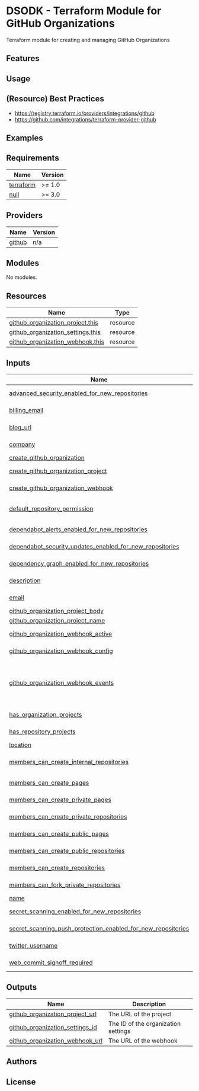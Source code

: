 # DSODK - Terraform Module for GitHub Organizations

Terraform module for creating and managing GitHub Organizations

## Features

## Usage

## (Resource) Best Practices

* https://registry.terraform.io/providers/integrations/github
* https://github.com/integrations/terraform-provider-github

## Examples

<!-- BEGINNING OF PRE-COMMIT-TERRAFORM DOCS HOOK -->
## Requirements

| Name | Version |
|------|---------|
| <a name="requirement_terraform"></a> [terraform](#requirement\_terraform) | >= 1.0 |
| <a name="requirement_null"></a> [null](#requirement\_null) | >= 3.0 |

## Providers

| Name | Version |
|------|---------|
| <a name="provider_github"></a> [github](#provider\_github) | n/a |

## Modules

No modules.

## Resources

| Name | Type |
|------|------|
| [github_organization_project.this](https://registry.terraform.io/providers/hashicorp/github/latest/docs/resources/organization_project) | resource |
| [github_organization_settings.this](https://registry.terraform.io/providers/hashicorp/github/latest/docs/resources/organization_settings) | resource |
| [github_organization_webhook.this](https://registry.terraform.io/providers/hashicorp/github/latest/docs/resources/organization_webhook) | resource |

## Inputs

| Name | Description | Type | Default | Required |
|------|-------------|------|---------|:--------:|
| <a name="input_advanced_security_enabled_for_new_repositories"></a> [advanced\_security\_enabled\_for\_new\_repositories](#input\_advanced\_security\_enabled\_for\_new\_repositories) | Whether or not advanced security is enabled for new repositories. (Optional) | `bool` | `false` | no |
| <a name="input_billing_email"></a> [billing\_email](#input\_billing\_email) | The billing email address for the GitHub Organization. (Required) | `string` | n/a | yes |
| <a name="input_blog_url"></a> [blog\_url](#input\_blog\_url) | The blog URL (https://example.com) for the GitHub Organization. (Optional) | `string` | `""` | no |
| <a name="input_company"></a> [company](#input\_company) | The company name for the GitHub Organization. (Optional) | `string` | `""` | no |
| <a name="input_create_github_organization"></a> [create\_github\_organization](#input\_create\_github\_organization) | Whether to create the GitHub Organization. | `bool` | `true` | no |
| <a name="input_create_github_organization_project"></a> [create\_github\_organization\_project](#input\_create\_github\_organization\_project) | Whether to create projects in the GitHub Organization. | `bool` | `false` | no |
| <a name="input_create_github_organization_webhook"></a> [create\_github\_organization\_webhook](#input\_create\_github\_organization\_webhook) | Whether to create webhooks in the GitHub Organization. | `bool` | `false` | no |
| <a name="input_default_repository_permission"></a> [default\_repository\_permission](#input\_default\_repository\_permission) | The default permission [read\|write\|admin\|none] for GitHub Organization members to create new repositories . (Optional) | `string` | `"read"` | no |
| <a name="input_dependabot_alerts_enabled_for_new_repositories"></a> [dependabot\_alerts\_enabled\_for\_new\_repositories](#input\_dependabot\_alerts\_enabled\_for\_new\_repositories) | Whether or not dependabot alerts are enabled for new repositories. (Optional) | `bool` | `false` | no |
| <a name="input_dependabot_security_updates_enabled_for_new_repositories"></a> [dependabot\_security\_updates\_enabled\_for\_new\_repositories](#input\_dependabot\_security\_updates\_enabled\_for\_new\_repositories) | Whether or not dependabot security updates are enabled for new repositories. (Optional) | `bool` | `false` | no |
| <a name="input_dependency_graph_enabled_for_new_repositories"></a> [dependency\_graph\_enabled\_for\_new\_repositories](#input\_dependency\_graph\_enabled\_for\_new\_repositories) | Whether or not dependency graph is enabled for new repositories. (Optional) | `bool` | `false` | no |
| <a name="input_description"></a> [description](#input\_description) | The description for the GitHub Organization. (Optional) | `string` | `""` | no |
| <a name="input_email"></a> [email](#input\_email) | The email address (example@example.com) for the GitHub Organization. (Optional) | `string` | `""` | no |
| <a name="input_github_organization_project_body"></a> [github\_organization\_project\_body](#input\_github\_organization\_project\_body) | The body of the project. (Optional) | `string` | `""` | no |
| <a name="input_github_organization_project_name"></a> [github\_organization\_project\_name](#input\_github\_organization\_project\_name) | The name of the project. (Required) | `string` | n/a | yes |
| <a name="input_github_organization_webhook_active"></a> [github\_organization\_webhook\_active](#input\_github\_organization\_webhook\_active) | Indicate of the webhook should receive events. (Optional) | `bool` | `true` | no |
| <a name="input_github_organization_webhook_config"></a> [github\_organization\_webhook\_config](#input\_github\_organization\_webhook\_config) | Map containing the config for this webhook. (Required) | `map(string)` | `{}` | no |
| <a name="input_github_organization_webhook_events"></a> [github\_organization\_webhook\_events](#input\_github\_organization\_webhook\_events) | A list of events which should trigger the webhook. (Optional)<br>For list of valid events, visit https://docs.github.com/en/developers/webhooks-and-events/webhooks/webhook-events-and-payloads#issues | `list(any)` | `[]` | no |
| <a name="input_has_organization_projects"></a> [has\_organization\_projects](#input\_has\_organization\_projects) | Whether or not organization projects are enabled for the GitHub Organization. (Optional) | `bool` | `true` | no |
| <a name="input_has_repository_projects"></a> [has\_repository\_projects](#input\_has\_repository\_projects) | Whether or not repository projects are enabled for the GitHub Organization. (Optional) | `bool` | `true` | no |
| <a name="input_location"></a> [location](#input\_location) | The location for the GitHub Organization. (Optional) | `string` | `""` | no |
| <a name="input_members_can_create_internal_repositories"></a> [members\_can\_create\_internal\_repositories](#input\_members\_can\_create\_internal\_repositories) | Whether or not organization members can create new internal repositories. For Enterprise Organizations only. (Optional) | `bool` | `false` | no |
| <a name="input_members_can_create_pages"></a> [members\_can\_create\_pages](#input\_members\_can\_create\_pages) | Whether or not organization members can create new pages. (Optional) | `bool` | `true` | no |
| <a name="input_members_can_create_private_pages"></a> [members\_can\_create\_private\_pages](#input\_members\_can\_create\_private\_pages) | Whether or not organization members can create new private pages. (Optional) | `bool` | `true` | no |
| <a name="input_members_can_create_private_repositories"></a> [members\_can\_create\_private\_repositories](#input\_members\_can\_create\_private\_repositories) | Whether or not organization members can create new private repositories. (Optional) | `bool` | `true` | no |
| <a name="input_members_can_create_public_pages"></a> [members\_can\_create\_public\_pages](#input\_members\_can\_create\_public\_pages) | Whether or not organization members can create new public pages. (Optional) | `bool` | `true` | no |
| <a name="input_members_can_create_public_repositories"></a> [members\_can\_create\_public\_repositories](#input\_members\_can\_create\_public\_repositories) | Whether or not organization members can create new public repositories. (Optional) | `bool` | `true` | no |
| <a name="input_members_can_create_repositories"></a> [members\_can\_create\_repositories](#input\_members\_can\_create\_repositories) | Whether or not organization members can create new repositories. (Optional) | `bool` | `true` | no |
| <a name="input_members_can_fork_private_repositories"></a> [members\_can\_fork\_private\_repositories](#input\_members\_can\_fork\_private\_repositories) | Whether or not organization members can fork private repositories. (Optional) | `bool` | `false` | no |
| <a name="input_name"></a> [name](#input\_name) | The name for the GitHub Organization. (Optional) | `string` | `""` | no |
| <a name="input_secret_scanning_enabled_for_new_repositories"></a> [secret\_scanning\_enabled\_for\_new\_repositories](#input\_secret\_scanning\_enabled\_for\_new\_repositories) | Whether or not secret scanning is enabled for new repositories. (Optional) | `bool` | `false` | no |
| <a name="input_secret_scanning_push_protection_enabled_for_new_repositories"></a> [secret\_scanning\_push\_protection\_enabled\_for\_new\_repositories](#input\_secret\_scanning\_push\_protection\_enabled\_for\_new\_repositories) | Whether or not secret scanning push protection is enabled for new repositories. (Optional) | `bool` | `false` | no |
| <a name="input_twitter_username"></a> [twitter\_username](#input\_twitter\_username) | The Twitter username for the GitHub Organization. (Optional) | `string` | `""` | no |
| <a name="input_web_commit_signoff_required"></a> [web\_commit\_signoff\_required](#input\_web\_commit\_signoff\_required) | Whether or not commit signatures are required for commits to the organization. (Optional) | `bool` | `false` | no |

## Outputs

| Name | Description |
|------|-------------|
| <a name="output_github_organization_project_url"></a> [github\_organization\_project\_url](#output\_github\_organization\_project\_url) | The URL of the project |
| <a name="output_github_organization_settings_id"></a> [github\_organization\_settings\_id](#output\_github\_organization\_settings\_id) | The ID of the organization settings |
| <a name="output_github_organization_webhook_url"></a> [github\_organization\_webhook\_url](#output\_github\_organization\_webhook\_url) | The URL of the webhook |
<!-- END OF PRE-COMMIT-TERRAFORM DOCS HOOK -->

## Authors

## License
